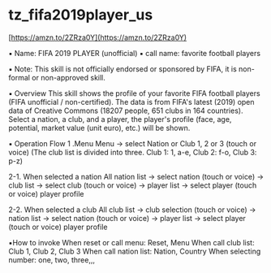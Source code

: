 # tz_fifa2019player_us

[https://amzn.to/2ZRza0Y](https://amzn.to/2ZRza0Y)


▪ Name: FIFA 2019 PLAYER (unofficial)
▪ call name: favorite football players

▪ Note: This skill is not officially endorsed or sponsored by FIFA, it is non-formal or non-approved skill.

▪ Overview
This skill shows the profile of your favorite FIFA football players (FIFA unofficial / non-certified).
The data is from FIFA's latest (2019) open data of Creative Commons (18207 people, 651 clubs in 164 countries).
Select a nation, a club, and a player, the player's profile (face, age, potential, market value (unit euro), etc.) will be shown.

▪ Operation Flow
1 .Menu
Menu -> select Nation or Club 1, 2 or 3 (touch or voice)
(The club list is divided into three. Club 1: 1, a-e, Club 2: f-o, Club 3: p-z)

2-1. When selected a nation
All nation list → select nation (touch or voice) → club list → select club (touch or voice) → player list → select player (touch or voice) player profile

2-2. When selected a club
All club list → club selection (touch or voice) → nation list → select nation (touch or voice) → player list → select player (touch or voice) player profile

▪️How to invoke
When reset or call menu: Reset, Menu
When call club list: Club 1, Club 2, Club 3
When call nation list: Nation, Country
When selecting number: one, two, three,,,
